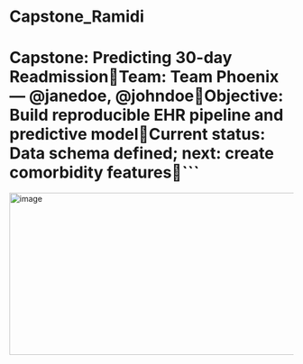 # Capstone_Ramidi


# Capstone: Predicting 30-day ReadmissionTeam: Team Phoenix — @janedoe, @johndoeObjective: Build reproducible EHR pipeline and predictive modelCurrent status: Data schema defined; next: create comorbidity features```
<img width="1253" height="288" alt="image" src="https://github.com/user-attachments/assets/8317175f-c969-44f8-872f-41c1bddb81f2" />
